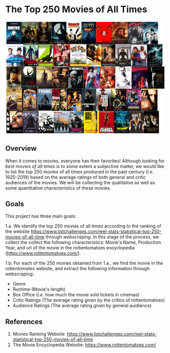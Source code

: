 # The Top 250 Movies of All Times
![](TopMovies.png)

## Overview
When it comes to movies, everyone has their favorites! Although looking for *best movies of all times* is to some extent a subjective matter, we would like to list the top 250 movies of all times produced in the past century (*i.e.* 1920-2019) based on the average ratings of both general and critic audiences of the movies. We will be collecting the qualitative as well as some quantitative characteristics of these movies.

## Goals
This project has three main goals:

1.a. We identify the top 250 movies of all times according to the ranking of the website https://www.listchallenges.com/reel-stats-statistical-top-250-movies-of-all-time through *webscraping*. In this stage of the process, we collect the collect the following characteristics: Movie's Name, Production Year, and url of the movie in the rottentomatoes encyclopedia (https://www.rottentomatoes.com/). 

1.b. For each of the 250 movies obtained from 1.a., we find the movie in the *rottentomates* website, and extract the following information through webscraping: 
  * Genre
  * Runtime (Movie's length)
  * Box Office (*i.e.* how much the movie sold tickets in cinemas)
  * Critic Ratings (The average rating given by the critics of rottentomatoes)
  * Audience Ratings (The average rating given by general auidience)












## References
1. Movies Ranking Website: https://www.listchallenges.com/reel-stats-statistical-top-250-movies-of-all-time
2. The Movie Encyclopedia Website: https://www.rottentomatoes.com/
